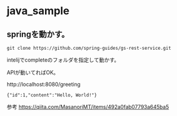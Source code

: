 # java_sample


## springを動かす。


```
git clone https://github.com/spring-guides/gs-rest-service.git
```


intelijでcompleteのフォルダを指定して動かす。

APIが動いてればOK。

http://localhost:8080/greeting

```
{"id":1,"content":"Hello, World!"}
```

参考
https://qiita.com/MasanoriMT/items/492a0fab07793a645ba5

